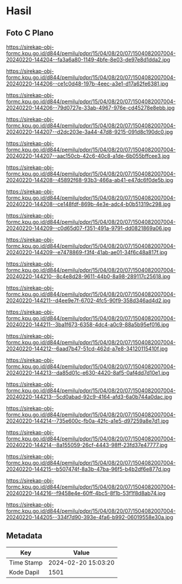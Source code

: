 # Hasil

## Foto C Plano

https://sirekap-obj-formc.kpu.go.id/d844/pemilu/pdpr/15/04/08/20/07/1504082007004-20240220-144204--fa3a6a80-1149-4bfe-8e03-de97e8d1dda2.jpg

https://sirekap-obj-formc.kpu.go.id/d844/pemilu/pdpr/15/04/08/20/07/1504082007004-20240220-144206--ce1c0d48-197b-4eec-a3e1-d17a62fe6381.jpg

https://sirekap-obj-formc.kpu.go.id/d844/pemilu/pdpr/15/04/08/20/07/1504082007004-20240220-144206--79d0727e-33ab-4967-976e-cd45278e8ebb.jpg

https://sirekap-obj-formc.kpu.go.id/d844/pemilu/pdpr/15/04/08/20/07/1504082007004-20240220-144207--d2dc203e-3a44-47d8-9215-091d8c190dc0.jpg

https://sirekap-obj-formc.kpu.go.id/d844/pemilu/pdpr/15/04/08/20/07/1504082007004-20240220-144207--aac150cb-42c6-40c8-a1de-6b055bffcee3.jpg

https://sirekap-obj-formc.kpu.go.id/d844/pemilu/pdpr/15/04/08/20/07/1504082007004-20240220-144208--45892f68-93b3-466a-ab41-e47dc6f0de5b.jpg

https://sirekap-obj-formc.kpu.go.id/d844/pemilu/pdpr/15/04/08/20/07/1504082007004-20240220-144208--ce148fdf-869b-4e3e-adc4-b0b51319c298.jpg

https://sirekap-obj-formc.kpu.go.id/d844/pemilu/pdpr/15/04/08/20/07/1504082007004-20240220-144209--c0d65d07-f351-491a-9791-dd0821869a06.jpg

https://sirekap-obj-formc.kpu.go.id/d844/pemilu/pdpr/15/04/08/20/07/1504082007004-20240220-144209--e7478869-f3f4-41ab-ae01-34f6c48a817f.jpg

https://sirekap-obj-formc.kpu.go.id/d844/pemilu/pdpr/15/04/08/20/07/1504082007004-20240220-144210--8c4e8d28-9611-44b0-8a98-289117c25618.jpg

https://sirekap-obj-formc.kpu.go.id/d844/pemilu/pdpr/15/04/08/20/07/1504082007004-20240220-144211--d4ee9e7f-6702-4fc5-90f9-358d346ad4d2.jpg

https://sirekap-obj-formc.kpu.go.id/d844/pemilu/pdpr/15/04/08/20/07/1504082007004-20240220-144211--3ba1f673-6358-4dc4-a0c9-88a5b95ef016.jpg

https://sirekap-obj-formc.kpu.go.id/d844/pemilu/pdpr/15/04/08/20/07/1504082007004-20240220-144212--6aad7b47-51cd-462d-a7e8-34120115410f.jpg

https://sirekap-obj-formc.kpu.go.id/d844/pemilu/pdpr/15/04/08/20/07/1504082007004-20240220-144213--da85d01c-e630-4420-8af5-0af4dd7d10e1.jpg

https://sirekap-obj-formc.kpu.go.id/d844/pemilu/pdpr/15/04/08/20/07/1504082007004-20240220-144213--5cd0abad-92c9-4164-afd3-6a0b744a0dac.jpg

https://sirekap-obj-formc.kpu.go.id/d844/pemilu/pdpr/15/04/08/20/07/1504082007004-20240220-144214--735e600c-fb0a-42fc-a1e5-d97259a8e7d1.jpg

https://sirekap-obj-formc.kpu.go.id/d844/pemilu/pdpr/15/04/08/20/07/1504082007004-20240220-144214--8a155059-26cf-4443-98ff-23fd37e47777.jpg

https://sirekap-obj-formc.kpu.go.id/d844/pemilu/pdpr/15/04/08/20/07/1504082007004-20240220-144215--b507474f-8a3b-47ba-96f5-b4b2df6e877d.jpg

https://sirekap-obj-formc.kpu.go.id/d844/pemilu/pdpr/15/04/08/20/07/1504082007004-20240220-144216--f9458e4e-60ff-4bc5-8f1b-53f1f8d8ab74.jpg

https://sirekap-obj-formc.kpu.go.id/d844/pemilu/pdpr/15/04/08/20/07/1504082007004-20240220-144205--334f7d90-393e-4fa6-b992-06019558e30a.jpg


## Metadata

| Key        | Value               |
| ---------- | ------------------- |
| Time Stamp | 2024-02-20 15:03:20 |
| Kode Dapil | 1501                |



